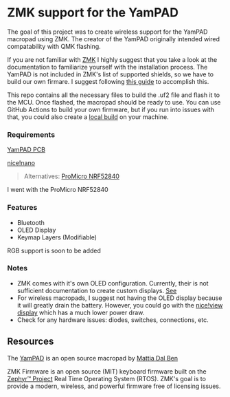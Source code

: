 # ZMK support for the YamPAD
The goal of this project was to create wireless support for the YamPAD macropad using ZMK. The creator of the YamPAD originally intended wired compatability with QMK flashing. 

If you are not familiar with [ZMK](https://zmk.dev/docs) I highly suggest that you take a look at the documentation to familiarize yourself with the installation process. The YamPAD is not included in ZMK's list of supported shields, so we have to build our own firmare. I suggest following [this guide](https://zmk.dev/docs/development/new-shield) to accomplish this.

This repo contains all the necessary files to build the .uf2 file and flash it to the MCU. Once flashed, the macropad should be ready to use. You can use GitHub Actions to build your own firmware, but if you run into issues with that, you could also create a [local build](https://zmk.dev/docs/development/setup) on your machine.

### Requirements
[YamPAD PCB](https://hackaday.io/project/163491-yampad-feature-packed-open-source-macropad)

[nice!nano](https://nicekeyboards.com/)

>Alternatives: [ProMicro NRF52840](https://github.com/joric/nrfmicro/wiki/Alternatives#ble-micro-pro)

I went with the ProMicro NRF52840

### Features
- Bluetooth
- OLED Display
- Keymap Layers (Modifiable)

RGB support is soon to be added

### Notes
- ZMK comes with it's own OLED configuration. Currently, their is not sufficient documentation to create custom displays. [See](https://zmk.dev/docs/features/displays)
- For wireless macropads, I suggest not having the OLED display because it will greatly drain the battery. However, you could go with the [nice!view display](https://nicekeyboards.com/nice-view) which has a much lower power draw.
- Check for any hardware issues: diodes, switches, connections, etc.

## Resources
The [YamPAD](https://hackaday.io/project/163491-yampad-feature-packed-open-source-macropad) is an open source macropad by [Mattia Dal Ben](https://github.com/mattdibi)

ZMK Firmware is an open source (MIT) keyboard firmware built on the [Zephyr™ Project](https://zephyrproject.org/) Real Time Operating System (RTOS). ZMK's goal is to provide a modern, wireless, and powerful firmware free of licensing issues.
